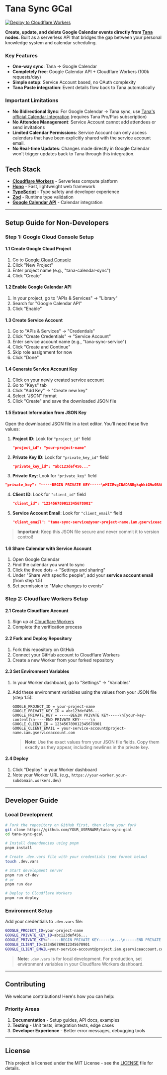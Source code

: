 # Tana Sync GCal

[![Deploy to Cloudflare Workers](https://deploy.workers.cloudflare.com/button)](https://deploy.workers.cloudflare.com/?url=https://github.com/bigjangmon/tana-sync-gcal)

**Create, update, and delete Google Calendar events directly from [Tana](https://tana.inc) nodes.**
Built as a serverless API that bridges the gap between your personal knowledge system and calendar scheduling.

### Key Features

- **One-way sync**: Tana → Google Calendar
- **Completely free**: Google Calendar API + Cloudflare Workers (100k requests/day)
- **Simple setup**: Service Account based, no OAuth complexity
- **Tana Paste integration**: Event details flow back to Tana automatically

### Important Limitations

- **No Bidirectional Sync**: For Google Calendar → Tana sync, use [Tana&#39;s official Calendar Integration](https://tana.inc/docs/calendar-integration) (requires Tana Pro/Plus subscription)
- **No Attendee Management**: Service Account cannot add attendees or send invitations
- **Limited Calendar Permissions**: Service Account can only access calendars that have been explicitly shared with the service account email.
- **No Real-time Updates**: Changes made directly in Google Calendar won't trigger updates back to Tana through this integration.

## Tech Stack

- **[Cloudflare Workers](https://workers.cloudflare.com/)** - Serverless compute platform
- **[Hono](https://hono.dev/)** - Fast, lightweight web framework
- **[TypeScript](https://www.typescriptlang.org/)** - Type safety and developer experience
- **[Zod](https://zod.dev/)** - Runtime type validation
- **[Google Calendar API](https://developers.google.com/calendar)** - Calendar integration

---

## Setup Guide for Non-Developers

### Step 1: Google Cloud Console Setup

#### 1.1 Create Google Cloud Project

1. Go to [Google Cloud Console](https://console.cloud.google.com/)
2. Click "New Project"
3. Enter project name (e.g., "tana-calendar-sync")
4. Click "Create"

#### 1.2 Enable Google Calendar API

1. In your project, go to "APIs & Services" → "Library"
2. Search for "Google Calendar API"
3. Click "Enable"

#### 1.3 Create Service Account

1. Go to "APIs & Services" → "Credentials"
2. Click "Create Credentials" → "Service Account"
3. Enter service account name (e.g., "tana-sync-service")
4. Click "Create and Continue"
5. Skip role assignment for now
6. Click "Done"

#### 1.4 Generate Service Account Key

1. Click on your newly created service account
2. Go to "Keys" tab
3. Click "Add Key" → "Create new key"
4. Select "JSON" format
5. Click "Create" and save the downloaded JSON file

#### 1.5 Extract Information from JSON Key

Open the downloaded JSON file in a text editor. You'll need these five values:

1. **Project ID**: Look for `"project_id"` field

   ```json
   "project_id": "your-project-name"
   ```

2. **Private Key ID**: Look for `"private_key_id"` field

   ```json
   "private_key_id": "abc123def456..."
   ```

3. **Private Key**: Look for `"private_key"` field

```json
"private_key": "-----BEGIN PRIVATE KEY-----\nMIIEvgIBADANBgkqhkiG9w0BAQEFAASCBKgwggSkAgEAAoIBAQC...\n-----END PRIVATE KEY-----\n"
```

4. **Client ID**: Look for `"client_id"` field

   ```json
   "client_id": "123456789012345678901"
   ```

5. **Service Account Email**: Look for `"client_email"` field

   ```json
   "client_email": "tana-sync-service@your-project-name.iam.gserviceaccount.com"
   ```

> **Important**: Keep this JSON file secure and never commit it to version control!

#### 1.6 Share Calendar with Service Account

1. Open Google Calendar
2. Find the calendar you want to sync
3. Click the three dots → "Settings and sharing"
4. Under "Share with specific people", add your **service account email** (from step 1.5)
5. Set permission to "Make changes to events"

### Step 2: Cloudflare Workers Setup

#### 2.1 Create Cloudflare Account

1. Sign up at [Cloudflare Workers](https://workers.cloudflare.com/)
2. Complete the verification process

#### 2.2 Fork and Deploy Repository

1. Fork this repository on GitHub
2. Connect your GitHub account to Cloudflare Workers
3. Create a new Worker from your forked repository

#### 2.3 Set Environment Variables

1. In your Worker dashboard, go to "Settings" → "Variables"
2. Add these environment variables using the values from your JSON file (step 1.5):

   ```
   GOOGLE_PROJECT_ID = your-project-name
   GOOGLE_PRIVATE_KEY_ID = abc123def456...
   GOOGLE_PRIVATE_KEY = -----BEGIN PRIVATE KEY-----\n[your-key-content]\n-----END PRIVATE KEY-----\n
   GOOGLE_CLIENT_ID = 123456789012345678901
   GOOGLE_CLIENT_EMAIL = your-service-account@project-name.iam.gserviceaccount.com
   ```

   > **Note**: Use the exact values from your JSON file fields. Copy them exactly as they appear, including newlines in the private key.

#### 2.4 Deploy

1. Click "Deploy" in your Worker dashboard
2. Note your Worker URL (e.g., `https://your-worker.your-subdomain.workers.dev`)

---

## Developer Guide

### Local Development

```bash
# Fork the repository on GitHub first, then clone your fork
git clone https://github.com/YOUR_USERNAME/tana-sync-gcal
cd tana-sync-gcal

# Install dependencies using pnpm
pnpm install

# Create .dev.vars file with your credentials (see format below)
touch .dev.vars

# Start development server
pnpm run cf-dev
# or
pnpm run dev

# Deploy to Cloudflare Workers
pnpm run deploy
```

### Environment Setup

Add your credentials to `.dev.vars` file:

```bash
GOOGLE_PROJECT_ID=your-project-name
GOOGLE_PRIVATE_KEY_ID=abc123def456...
GOOGLE_PRIVATE_KEY="-----BEGIN PRIVATE KEY-----\n...\n-----END PRIVATE KEY-----\n"
GOOGLE_CLIENT_ID=123456789012345678901
GOOGLE_CLIENT_EMAIL=your-service-account@project.iam.gserviceaccount.com
```

> **Note**: `.dev.vars` is for local development. For production, set environment variables in your Cloudflare Workers dashboard.

---

## Contributing

We welcome contributions! Here's how you can help:

### Priority Areas

1. **Documentation** - Setup guides, API docs, examples
2. **Testing** - Unit tests, integration tests, edge cases
3. **Developer Experience** - Better error messages, debugging tools

---

## License

This project is licensed under the MIT License - see the [LICENSE](LICENSE) file for details.
